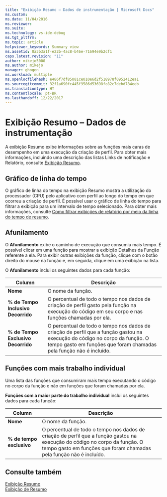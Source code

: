 ```yaml
---
title: "Exibição Resumo – Dados de instrumentação | Microsoft Docs"
ms.custom: 
ms.date: 11/04/2016
ms.reviewer: 
ms.suite: 
ms.technology: vs-ide-debug
ms.tgt_pltfrm: 
ms.topic: article
helpviewer_keywords: Summary view
ms.assetid: 0a3b3a1f-e22b-4ac8-b46e-71694e9b2cf1
caps.latest.revision: "11"
author: mikejo5000
ms.author: mikejo
manager: ghogen
ms.workload: multiple
ms.openlocfilehash: e486f7df85081ce010e6d2f518978f0952412ea1
ms.sourcegitcommit: 32f1a690fc445f9586d53698fc82c7debd784eeb
ms.translationtype: HT
ms.contentlocale: pt-BR
ms.lasthandoff: 12/22/2017
---
```

# <a name="summary-view---instrumentation-data"></a>Exibição Resumo – Dados de instrumentação
A exibição Resumo exibe informações sobre as funções mais caras de desempenho em uma execução da criação de perfil. Para obter mais informações, incluindo uma descrição das listas Links de notificação e Relatório, consulte [Exibição Resumo](../profiling/summary-view.md).  
  
## <a name="timeline-graph"></a>Gráfico de linha do tempo  
 O gráfico de linha do tempo na exibição Resumo mostra a utilização do processador (CPU) pelo aplicativo com perfil ao longo do tempo em que ocorreu a criação de perfil. É possível usar o gráfico de linha do tempo para filtrar a exibição para um intervalo de tempo selecionado. Para obter mais informações, consulte [Como filtrar exibições de relatório por meio da linha do tempo de resumo](../profiling/how-to-filter-report-views-from-the-summary-timeline.md).  
  
## <a name="hot-path"></a>Afunilamento  
 O **Afunilamento** exibe o caminho de execução que consumiu mais tempo. É possível clicar em uma função para mostrar a exibição Detalhes da Função referente a ela. Para exibir outras exibições da função, clique com o botão direito do mouse na função e, em seguida, clique em uma exibição na lista.  
  
 O **Afunilamento** inclui os seguintes dados para cada função:  
  
|Column|Descrição|  
|------------|-----------------|  
|**Nome**|O nome da função.|  
|**% de Tempo Inclusivo Decorrido**|O percentual de todo o tempo nos dados de criação de perfil gasto pela função na execução do código em seu corpo e nas funções chamadas por ela.|  
|**% de Tempo Exclusivo Decorrido**|O percentual de todo o tempo nos dados de criação de perfil que a função gastou na execução do código no corpo da função. O tempo gasto em funções que foram chamadas pela função não é incluído.|  
  
## <a name="functions-with-most-individual-work"></a>Funções com mais trabalho individual  
 Uma lista das funções que consumiram mais tempo executando o código no corpo da função e não em funções que foram chamadas por ela.  
  
 **Funções com a maior parte do trabalho individual** inclui os seguintes dados para cada função:  
  
|Column|Descrição|  
|------------|-----------------|  
|**Nome**|O nome da função.|  
|**% de tempo exclusivo**|O percentual de todo o tempo nos dados de criação de perfil que a função gastou na execução do código no corpo da função. O tempo gasto em funções que foram chamadas pela função não é incluído.|  
  
## <a name="see-also"></a>Consulte também  
 [Exibição Resumo](../profiling/summary-view-sampling-data.md)   
 [Exibição de Resumo](../profiling/summary-view-dotnet-memory-data.md)